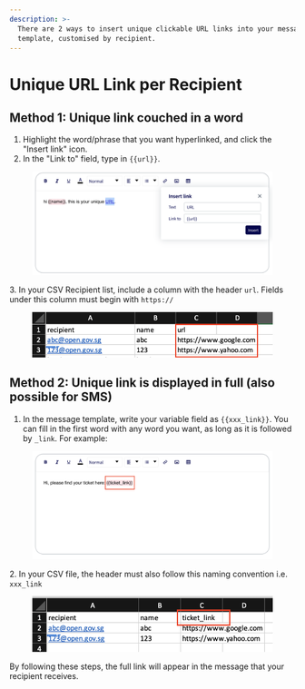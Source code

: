```yaml
---
description: >-
  There are 2 ways to insert unique clickable URL links into your message
  template, customised by recipient.
---
```


# Unique URL Link per Recipient

## Method 1: Unique link couched in a word

1. Highlight the word/phrase that you want hyperlinked, and click the "Insert link" icon.
2. In the "Link to" field, type in `{{url}}`.

<figure><img src="../../.gitbook/assets/Screenshot 2022-11-08 at 5.03.37 PM.png" alt=""><figcaption></figcaption></figure>

3\. In your CSV Recipient list, include a column with the header `url`. Fields under this column must begin with `https://`

<figure><img src="../../.gitbook/assets/Screenshot 2022-11-08 at 5.07.09 PM.png" alt=""><figcaption></figcaption></figure>

##

## Method 2: Unique link is displayed in full (also possible for SMS)

1. In the message template, write your variable field as `{{xxx_link}}`. You can fill in the first word with any word you want, as long as it is followed by `_link`. For example:

<figure><img src="../../.gitbook/assets/Screenshot 2022-11-08 at 6.06.33 PM.png" alt=""><figcaption></figcaption></figure>

2\. In your CSV file, the header must also follow this naming convention i.e. `xxx_link`

<figure><img src="../../.gitbook/assets/Screenshot 2022-11-08 at 6.10.31 PM.png" alt=""><figcaption></figcaption></figure>

By following these steps, the full link will appear in the message that your recipient receives.
